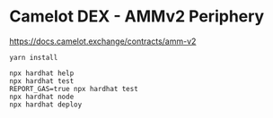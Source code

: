 # Camelot DEX - AMMv2 Periphery

https://docs.camelot.exchange/contracts/amm-v2

```shell
yarn install
```

```shell
npx hardhat help
npx hardhat test
REPORT_GAS=true npx hardhat test
npx hardhat node
npx hardhat deploy
```
